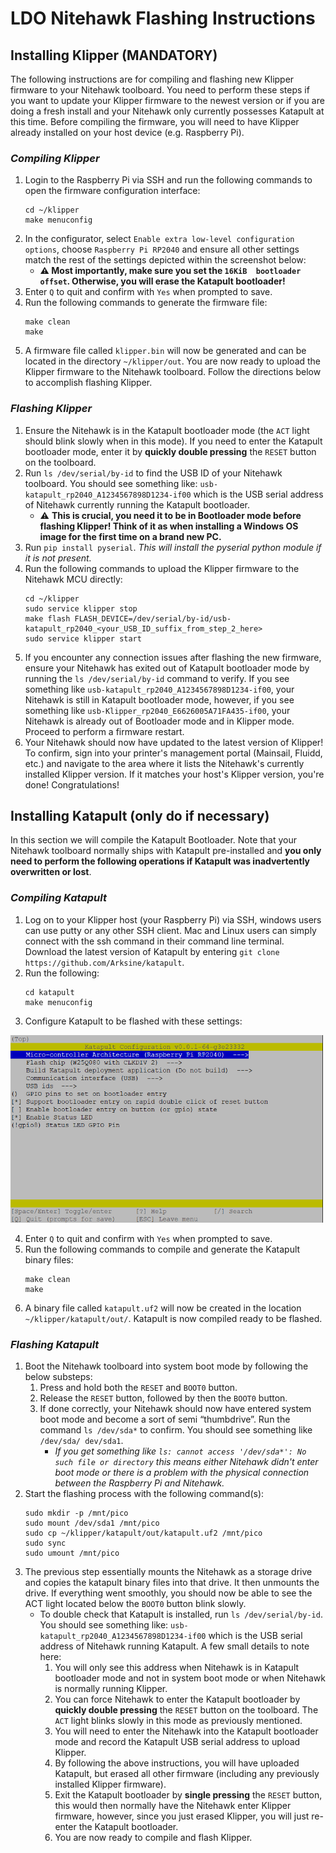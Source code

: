 # LDO Nitehawk Flashing Instructions

## Installing Klipper (**MANDATORY**)
The following instructions are for compiling and flashing new Klipper firmware to your Nitehawk toolboard. You need to perform these steps if you want to update your Klipper firmware to the newest version or if you are doing a fresh install and your Nitehawk only currently possesses Katapult at this time. Before compiling the firmware, you will need to have Klipper already installed on your host device (e.g. Raspberry Pi).

### _Compiling Klipper_
1. Login to the Raspberry Pi via SSH and run the following commands to open the firmware configuration interface:
   ```
   cd ~/klipper
   make menuconfig
   ```
2. In the configurator, select `Enable extra low-level configuration options`, choose `Raspberry Pi RP2040` and ensure all other settings match the rest of the settings depicted within the screenshot below:
   - **⚠️ Most importantly, make sure you set the `16KiB  bootloader offset`. Otherwise, you will erase the Katapult bootloader!**
3. Enter `Q` to quit and confirm with `Yes` when prompted to save.
4. Run the following commands to generate the firmware file:
   ```
   make clean
   make
   ```
5. A firmware file called `klipper.bin` will now be generated and can be located in the directory `~/klipper/out`. You are now ready to upload the Klipper firmware to the Nitehawk toolboard. Follow the directions below to accomplish flashing Klipper.

### _Flashing Klipper_
1. Ensure the Nitehawk is in the Katapult bootloader mode (the `ACT` light should blink slowly when in this mode). If you need to enter the Katapult bootloader mode, enter it by **quickly double pressing** the ``RESET`` button on the toolboard.
2. Run `ls /dev/serial/by-id` to find the USB ID of your Nitehawk toolboard. You should see something like: `usb-katapult_rp2040_A1234567898D1234-if00` which is the USB serial address of Nitehawk currently running the Katapult bootloader.
   - ⚠️ **This is crucial, you need it to be in Bootloader mode before flashing Klipper! Think of it as when installing a Windows OS image for the first time on a brand new PC.**
3. Run `pip install pyserial`. _This will install the pyserial python module if it is not present._
4. Run the following commands to upload the Klipper firmware to the Nitehawk MCU directly:
   ```
   cd ~/klipper
   sudo service klipper stop
   make flash FLASH_DEVICE=/dev/serial/by-id/usb-katapult_rp2040_<your_USB_ID_suffix_from_step_2_here>
   sudo service klipper start
   ```
5. If you encounter any connection issues after flashing the new firmware, ensure your Nitehawk has exited out of Katapult bootloader mode by running the `ls /dev/serial/by-id` command to verify. If you see something like `usb-katapult_rp2040_A1234567898D1234-if00`, your Nitehawk is still in Katapult bootloader mode, however, if you see something like `usb-Klipper_rp2040_E6626005A71FA435-if00`, your Nitehawk is already out of Bootloader mode and in Klipper mode. Proceed to perform a firmware restart.
6. Your Nitehawk should now have updated to the latest version of Klipper! To confirm, sign into your printer's management portal (Mainsail, Fluidd, etc.) and navigate to the area where it lists the Nitehawk's currently installed Klipper version. If it matches your host's Klipper version, you're done! Congratulations!

## Installing Katapult (only do if necessary)
In this section we will compile the Katapult Bootloader. Note that your Nitehawk toolboard normally ships with Katapult pre-installed and **you only need to perform the following operations if Katapult was inadvertently overwritten or lost**. 

### _Compiling Katapult_
1. Log on to your Klipper host (your Raspberry Pi) via SSH, windows users can use putty or any other SSH client. Mac and Linux users can simply connect with the ssh command in their command line terminal. Download the latest version of Katapult by entering `git clone https://github.com/Arksine/katapult`.
2. Run the following:
   ```
   cd katapult
   make menuconfig
   ```
3. Configure Katapult to be flashed with these settings:
<img src="https://github.com/TheMasterOfTech/LDO-Nitehawk/blob/main/katapult_make_settings.png" width="500" height="300" />

4. Enter `Q` to quit and confirm with `Yes` when prompted to save.
5. Run the following commands to compile and generate the Katapult binary files:
   ```
   make clean
   make
   ```
6. A binary file called `katapult.uf2` will now be created in the location `~/klipper/katapult/out/`. Katapult is now compiled ready to be flashed.

### _Flashing Katapult_
1. Boot the Nitehawk toolboard into system boot mode by following the below substeps:
   1. Press and hold both the `RESET` and `BOOT0` button.
   2. Release the `RESET` button, followed by then the `BOOT0` button.
   3. If done correctly, your Nitehawk should now have entered system boot mode and become a sort of semi “thumbdrive”. Run the command `ls /dev/sda*` to confirm. You should see something like `/dev/sda/ dev/sda1`.
         - _If you get something like `ls: cannot access '/dev/sda*': No such file or directory` this means either Nitehawk didn't enter boot mode or there is a problem with the physical connection between the Raspberry Pi and Nitehawk._
2. Start the flashing process with the following command(s):
   ```
   sudo mkdir -p /mnt/pico
   sudo mount /dev/sda1 /mnt/pico
   sudo cp ~/klipper/katapult/out/katapult.uf2 /mnt/pico
   sudo sync
   sudo umount /mnt/pico
   ```
3. The previous step essentially mounts the Nitehawk as a storage drive and copies the katapult binary files into that drive. It then unmounts the drive. If everything went smoothly, you should now be able to see the ACT light located below the `BOOT0` button blink slowly.
   - To double check that Katapult is installed, run `ls /dev/serial/by-id`. You should see something like: `usb-katapult_rp2040_A1234567898D1234-if00` which is the USB serial address of Nitehawk running Katapult. A few small details to note here:
     1. You will only see this address when Nitehawk is in Katapult bootloader mode and not in system boot mode or when Nitehawk is normally running Klipper.
     2. You can force Nitehawk to enter the Katapult bootloader by **quickly double pressing** the ``RESET`` button on the toolboard. The `ACT` light blinks slowly in this mode as previously mentioned.
     3. You will need to enter the Nitehawk into the Katapult bootloader mode and record the Katapult USB serial address to upload Klipper.
     4. By following the above instructions, you will have uploaded Katapult, but erased all other firmware (including any previously installed Klipper firmware).
     5. Exit the Katapult bootloader by **single pressing** the `RESET` button, this would then normally have the Nitehawk enter Klipper firmware, however, since you just erased Klipper, you will just re-enter the Katapult bootloader.
     6. You are now ready to compile and flash Klipper.
